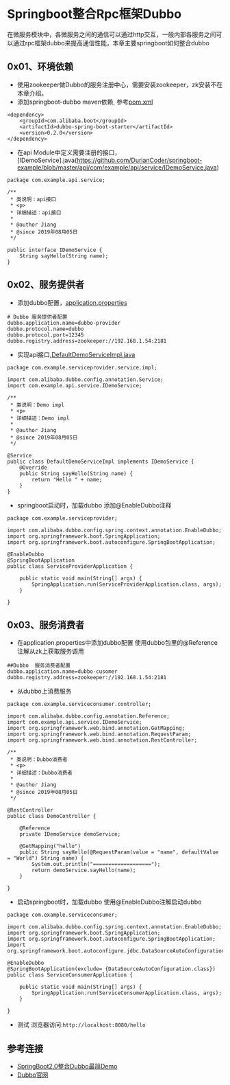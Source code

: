 # Springboot整合Rpc框架Dubbo
在微服务模块中，各微服务之间的通信可以通过http交互，一般内部各服务之间可以通过rpc框架dubbo来提高通信性能，本章主要springboot如何整合dubbo

## 0x01、环境依赖
- 使用zookeeper做Dubbo的服务注册中心，需要安装zookeeper，zk安装不在本章介绍。
- 添加springboot-dubbo maven依赖, 参考[pom.xml](https://github.com/DurianCoder/springboot-example/blob/master/common/pom.xml)
```
<dependency>
    <groupId>com.alibaba.boot</groupId>
    <artifactId>dubbo-spring-boot-starter</artifactId>
    <version>0.2.0</version>
</dependency>
```
- 在api Module中定义需要注册的接口，[IDemoService].java(https://github.com/DurianCoder/springboot-example/blob/master/api/com/example/api/service/IDemoService.java)
```
package com.example.api.service;

/**
 * 类说明：api接口
 * <p>
 * 详细描述：api接口
 *
 * @author Jiang
 * @since 2019年08月05日
 */

public interface IDemoService {
    String sayHello(String name);
}

```

## 0x02、服务提供者
- 添加dubbo配置，[application.properties](https://github.com/DurianCoder/springboot-example/blob/master/service-provider/src/main/resources/application.properties)
```
# Dubbo 服务提供者配置
dubbo.application.name=dubbo-provider
dubbo.protocol.name=dubbo
dubbo.protocol.port=12345
dubbo.registry.address=zookeeper://192.168.1.54:2181

```
- 实现api接口,[DefaultDemoServiceImpl.java](https://github.com/DurianCoder/springboot-example/blob/master/service-provider/com/example/serviceprovider/service/impl/DefaultDemoService.java)
```
package com.example.serviceprovider.service.impl;

import com.alibaba.dubbo.config.annotation.Service;
import com.example.api.service.IDemoService;

/**
 * 类说明：Demo impl
 * <p>
 * 详细描述：Demo impl
 *
 * @author Jiang
 * @since 2019年08月05日
 */

@Service
public class DefaultDemoServiceImpl implements IDemoService {
    @Override
    public String sayHello(String name) {
        return "Hello " + name;
    }
}

```

- springboot启动时，加载dubbo
添加@EnableDubbo注释
```
package com.example.serviceprovider;

import com.alibaba.dubbo.config.spring.context.annotation.EnableDubbo;
import org.springframework.boot.SpringApplication;
import org.springframework.boot.autoconfigure.SpringBootApplication;

@EnableDubbo
@SpringBootApplication
public class ServiceProviderApplication {

    public static void main(String[] args) {
        SpringApplication.run(ServiceProviderApplication.class, args);
    }

}
```

## 0x03、服务消费者
- 在application.properties中添加dubbo配置
使用dubbo包里的@Reference注解从zk上获取服务调用
```
##Dubbo  服务消费者配置
dubbo.application.name=dubbo-cusomer
dubbo.registry.address=zookeeper://192.168.1.54:2181
```

- 从dubbo上消费服务
```
package com.example.serviceconsumer.controller;

import com.alibaba.dubbo.config.annotation.Reference;
import com.example.api.service.IDemoService;
import org.springframework.web.bind.annotation.GetMapping;
import org.springframework.web.bind.annotation.RequestParam;
import org.springframework.web.bind.annotation.RestController;

/**
 * 类说明：Dubbo消费者
 * <p>
 * 详细描述：Dubbo消费者
 *
 * @author Jiang
 * @since 2019年08月05日
 */

@RestController
public class DemoController {

    @Reference
    private IDemoService demoService;

    @GetMapping("hello")
    public String sayHello(@RequestParam(value = "name", defaultValue = "World") String name) {
        System.out.println("===================");
        return demoService.sayHello(name);
    }

}

```
- 启动springboot时，加载dubbo
使用@EnableDubbo注解启动dubbo
```
package com.example.serviceconsumer;

import com.alibaba.dubbo.config.spring.context.annotation.EnableDubbo;
import org.springframework.boot.SpringApplication;
import org.springframework.boot.autoconfigure.SpringBootApplication;
import org.springframework.boot.autoconfigure.jdbc.DataSourceAutoConfiguration;

@EnableDubbo
@SpringBootApplication(exclude= {DataSourceAutoConfiguration.class})
public class ServiceConsumerApplication {

    public static void main(String[] args) {
        SpringApplication.run(ServiceConsumerApplication.class, args);
    }

}

```

- 测试
浏览器访问:`http://localhost:8080/hello`


## 参考连接
- [SpringBoot2.0整合Dubbo最简Demo](https://blog.csdn.net/u013848401/article/details/86543879)
- [Dubbo官网](http://dubbo.apache.org/zh-cn/)
